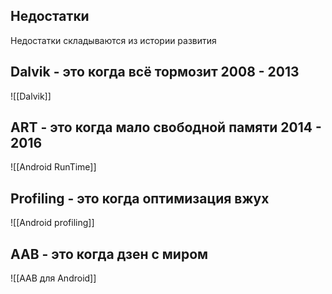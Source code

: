 ## Hедостатки
Недостатки складываются из истории развития

## Dalvik - это когда всё тормозит 2008 - 2013
![[Dalvik]]

## ART - это когда мало свободной памяти 2014 - 2016
![[Android RunTime]]

## Profiling - это когда оптимизация вжух

![[Android profiling]]

## AAB - это когда дзен с миром

![[AAB для Android]]